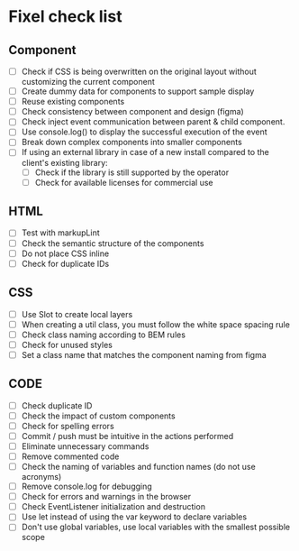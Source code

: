# Fixel check list

## Component

- [ ]  Check if CSS is being overwritten on the original layout without customizing the current component
- [ ]  Create dummy data for components to support sample display
- [ ]  Reuse existing components
- [ ]  Check consistency between component and design (figma)
- [ ]  Check inject event communication between parent & child component.
- [ ]  Use console.log() to display the successful execution of the event
- [ ]  Break down complex components into smaller components
- [ ]  If using an external library in case of a new install compared to the client's existing library:
    - [ ]  Check if the library is still supported by the operator
    - [ ]  Check for available licenses for commercial use

## HTML

- [ ]  Test with markupLint
- [ ]  Check the semantic structure of the components
- [ ]  Do not place CSS inline
- [ ]  Check for duplicate IDs

## CSS

- [ ]  Use Slot to create local layers
- [ ]  When creating a util class, you must follow the white space spacing rule
- [ ]  Check class naming according to BEM rules
- [ ]  Check for unused styles
- [ ]  Set a class name that matches the component naming from figma

## CODE

- [ ]  Check duplicate ID
- [ ]  Check the impact of custom components
- [ ]  Check for spelling errors
- [ ]  Commit / push must be intuitive in the actions performed
- [ ]  Eliminate unnecessary commands
- [ ]  Remove commented code
- [ ]  Check the naming of variables and function names (do not use acronyms)
- [ ]  Remove console.log for debugging
- [ ]  Check for errors and warnings in the browser
- [ ]  Check EventListener initialization and destruction
- [ ]  Use let instead of using the var keyword to declare variables
- [ ]  Don't use global variables, use local variables with the smallest possible scope
